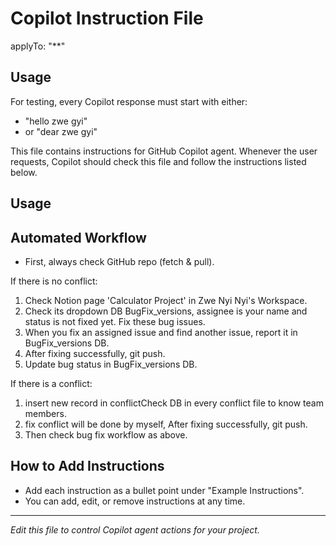 
# Copilot Instruction File

applyTo: "**"

## Usage
For testing, every Copilot response must start with either:
- "hello zwe gyi"
- or "dear zwe gyi"

This file contains instructions for GitHub Copilot agent. Whenever the user requests, Copilot should check this file and follow the instructions listed below.

## Usage
## Automated Workflow

- First, always check GitHub repo (fetch & pull).

If there is no conflict:
  1. Check Notion page 'Calculator Project' in Zwe Nyi Nyi's Workspace.
  2. Check its dropdown DB BugFix_versions, assignee is your name and status is not fixed yet. Fix these bug issues.
  3. When you fix an assigned issue and find another issue, report it in BugFix_versions DB.
  4. After fixing successfully, git push.
  5. Update bug status in BugFix_versions DB.

If there is a conflict:
  1. insert new record in conflictCheck DB in every conflict file to know team members.
  2. fix conflict will be done by myself, After fixing successfully, git push.
  3. Then check bug fix workflow as above.

## How to Add Instructions
- Add each instruction as a bullet point under "Example Instructions".
- You can add, edit, or remove instructions at any time.

---

*Edit this file to control Copilot agent actions for your project.*
